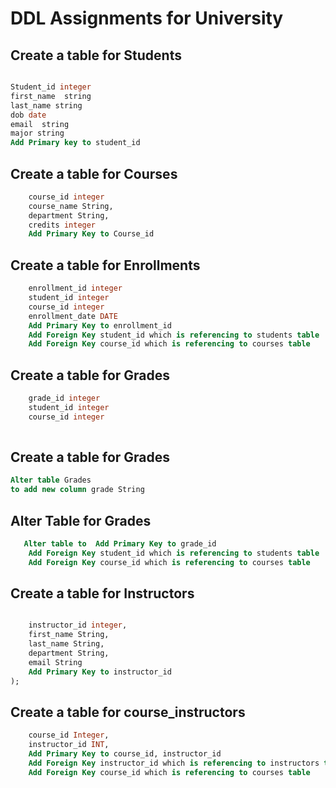# DDL Assignments for University

## Create a table for Students 

```sql

Student_id integer
first_name  string
last_name string
dob date
email  string
major string
Add Primary key to student_id

```

## Create a table for Courses 
```sql
    course_id integer  
    course_name String,
    department String,
    credits integer
    Add Primary Key to Course_id
```

## Create a table for Enrollments
```sql
    enrollment_id integer 
    student_id integer 
    course_id integer 
    enrollment_date DATE 
    Add Primary Key to enrollment_id
    Add Foreign Key student_id which is referencing to students table
    Add Foreign Key course_id which is referencing to courses table
```

## Create a table for Grades
```sql
    grade_id integer 
    student_id integer 
    course_id integer 
   
 ```

## Create a table for Grades
```sql
Alter table Grades
to add new column grade String
```

## Alter Table for Grades
```sql
   Alter table to  Add Primary Key to grade_id   
    Add Foreign Key student_id which is referencing to students table
    Add Foreign Key course_id which is referencing to courses table

```
## Create a table for Instructors
```sql

    instructor_id integer,
    first_name String,
    last_name String,
    department String,
    email String
    Add Primary Key to instructor_id   
);
```

## Create a table for course_instructors
```sql
    course_id Integer,
    instructor_id INT,
    Add Primary Key to course_id, instructor_id   
    Add Foreign Key instructor_id which is referencing to instructors table
    Add Foreign Key course_id which is referencing to courses table
    
```